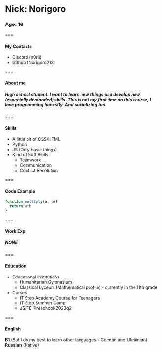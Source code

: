 # Nick: Norigoro
### Age: 16

===

#### My Contacts
* Discord (n0rii)
* Github (Norigoro213)

===

#### About me
##### High school student. I want to learn new things and develop new (especially demanded) skills. This is not my first time on this course, I love programming honestly. And socializing too.

===

#### Skills
* A little bit of CSS/HTML
* Python
* JS (Only basic things)
* Kind of Soft Skills
  * Teamwork
  * Communication
  * Conflict Resolution

===

#### Code Example
```javascript
function multiply(a, b){
  return a*b
}
```

===

#### Work Exp
##### NONE

===

#### Education
* Educational institutions
  * Humanitarian Gymnasium
  * Classical Lyceum (Mathematical profile) - currently in the 11th grade
* Curses
  * IT Step Academy Course for Teenagers
  * IT Step Summer Camp
  * JS/FE-Preschool-2023q2

===

#### English
__B1__ (But I do my best to learn other languages - German and Ukrainian)
**Russian** (Native)
